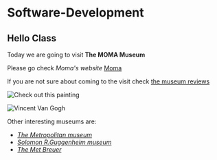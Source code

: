 # Software-Development
## Hello Class
>
Today we are going to visit **The MOMA Museum**
>
Please go check _Moma's website_ [Moma](https://www.moma.org)
>
If you are not sure about coming to the visit check [the museum reviews][reviews]
>
![Check out this painting](https://upload.wikimedia.org/wikipedia/commons/6/63/WLA_moma_Vincent_van_Gogh_The_Olive_Trees.jpg)
>
![Vincent Van Gogh][La noche estrellada]
>
Other interesting museums are:
* [_The Metropolitan museum_](https://www.metmuseum.org)
* [_Solomon R.Guggenheim museum_](https://www.guggenheim.org)
* [_The Met Breuer_](https://www.metmuseum.org/visit/plan-your-visit/met-breuer) 

[reviews]:https://www.tripadvisor.es/Attraction_Review-g60763-d105126-Reviews-The_Museum_of_Modern_Art-New_York_City_New_York.html

[La noche estrellada]: https://upload.wikimedia.org/wikipedia/commons/5/52/La_noche_estrellada1.jpg
